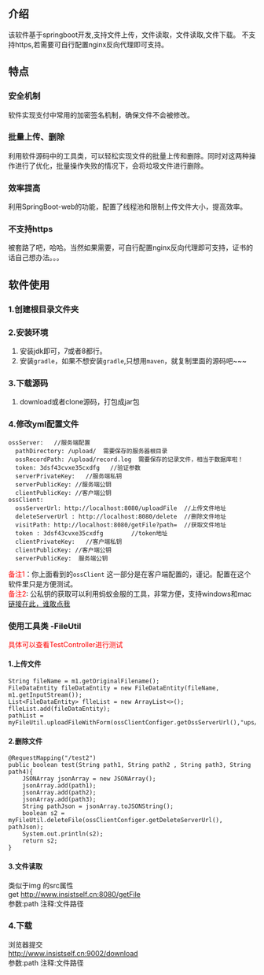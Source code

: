 ## 介绍
该软件基于springboot开发,支持文件上传，文件读取，文件读取,文件下载。
不支持https,若需要可自行配置nginx反向代理即可支持。

## 特点
### 安全机制
软件实现支付中常用的加密签名机制，确保文件不会被修改。
### 批量上传、删除
利用软件源码中的工具类，可以轻松实现文件的批量上传和删除。同时对这两种操作进行了优化，批量操作失败的情况下，会将垃圾文件进行删除。
### 效率提高
利用SpringBoot-web的功能，配置了线程池和限制上传文件大小，提高效率。
### 不支持https
被套路了吧，哈哈。当然如果需要，可自行配置nginx反向代理即可支持，证书的话自己想办法。。。

## 软件使用
### 1.创建根目录文件夹

### 2.安装环境
1. 安装jdk即可，7或者8都行。
2. 安装`gradle`，如果不想安装`gradle`,只想用`maven`，就复制里面的源码吧~~~
### 3.下载源码
1. download或者clone源码，打包成jar包

### 4.修改yml配置文件
```
ossServer:   //服务端配置
  pathDirectory: /upload/  需要保存的服务器根目录
  ossRecordPath: /upload/record.log  需要保存的记录文件，相当于数据库啦！
  token: 3dsf43cvxe35cxdfg   //验证参数
  serverPrivateKey:   //服务端私钥
  serverPublicKey: //服务端公钥
  clientPublicKey: //客户端公钥
ossClient:
  ossServerUrl: http://localhost:8080/uploadFile  //上传文件地址
  deleteServerUrl : http://localhost:8080/delete  //删除文件地址
  visitPath: http://localhost:8080/getFile?path=  //获取文件地址
  token : 3dsf43cvxe35cxdfg        //token地址
  clientPrivateKey:   //客户端私钥
  clientPublicKey: //客户端公钥
  serverPublicKey:  服务端公钥
```
<font color=red>备注1</font>：你上面看到的`ossClient` 这一部分是在客户端配置的，谨记。配置在这个软件里只是方便测试。  
<font color=red>备注2</font>: 公私钥的获取可以利用蚂蚁金服的工具，非常方便，支持windows和mac [链接在此，谁敢点我](https://docs.open.alipay.com/291/105971)

### 使用工具类 -FileUtil
<font color=red>具体可以查看TestController进行测试</font>
#### 1.上传文件
```
String fileName = m1.getOriginalFilename();
FileDataEntity fileDataEntity = new FileDataEntity(fileName, m1.getInputStream());
List<FileDataEntity> flleList = new ArrayList<>();
flleList.add(fileDataEntity);
pathList = myFileUtil.uploadFileWithForm(ossClientConfiger.getOssServerUrl(),"ups/age",flleList);
```

#### 2.删除文件
```
@RequestMapping("/test2")
public boolean test(String path1, String path2 , String path3, String path4){
    JSONArray jsonArray = new JSONArray();
    jsonArray.add(path1);
    jsonArray.add(path2);
    jsonArray.add(path3);
    String pathJson = jsonArray.toJSONString();
    boolean s2 = myFileUtil.deleteFile(ossClientConfiger.getDeleteServerUrl(), pathJson);
    System.out.println(s2);
    return s2;
}
```

#### 3.文件读取
类似于img 的src属性   
get http://www.insistself.cn:8080/getFile  
参数:path  注释:文件路径  

### 4.下载
浏览器提交  
http://www.insistself.cn:9002/download  
参数:path 注释:文件路径  